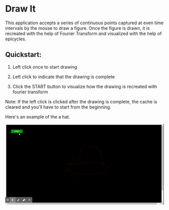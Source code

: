 # Draw It

This application accepts a series of continuous points captured at even time intervals by the mouse to draw a figure. Once the figure is drawn, it is recreated with the help of Fourier Transform and visualized with the help of epicycles.

## Quickstart:

1. Left click once to start drawing

2. Left click to indicate that the drawing is complete

3. Click the START button to visualize how the drawing is recreated with fourier transform

Note: If the left click is clicked after the drawing is complete, the cache is cleared and you'll have to start from the beginning.


Here's an example of the a hat.

![Hat](./assets/hat.gif)

